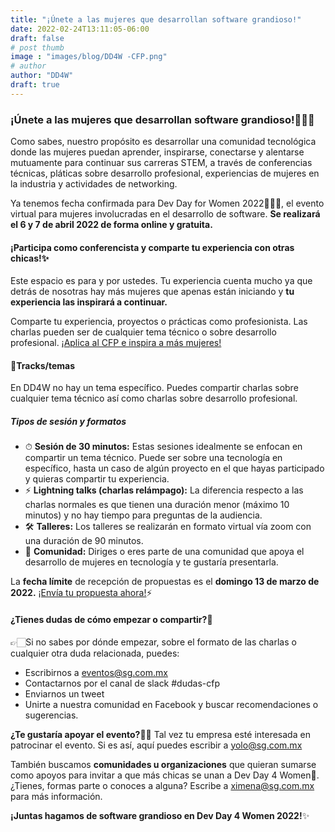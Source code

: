 ```yaml
---
title: "¡Únete a las mujeres que desarrollan software grandioso!"
date: 2022-02-24T13:11:05-06:00
draft: false
# post thumb
image : "images/blog/DD4W -CFP.png"
# author
author: "DD4W" 
draft: true
---
```


### ¡Únete a las mujeres que desarrollan software grandioso!👩🏻‍💻

Como sabes, nuestro propósito es desarrollar una comunidad tecnológica donde las mujeres puedan aprender, inspirarse, conectarse y alentarse mutuamente para continuar sus carreras STEM, a través de conferencias técnicas, pláticas sobre desarrollo profesional, experiencias de mujeres en la industria y actividades de networking.

Ya tenemos fecha confirmada para Dev Day for Women 2022👩🏻‍💻, el evento virtual para mujeres involucradas en el desarrollo de software. **Se realizará el 6 y 7 de abril 2022 de forma online y gratuita.**

#### ¡Participa como conferencista y comparte tu experiencia con otras chicas!✨

Este espacio es para y por ustedes. Tu experiencia cuenta mucho ya que detrás de nosotras hay más mujeres que apenas están iniciando y **tu experiencia las inspirará a continuar.**

Comparte tu experiencia, proyectos o prácticas como profesionista. Las charlas pueden ser de cualquier tema técnico o sobre desarrollo profesional. [¡Aplica al CFP e inspira a más mujeres!](https://convoca.dev/dev-day-4-women-abril-2022/)


#### 📌Tracks/temas

En DD4W no hay un tema específico. Puedes compartir charlas sobre cualquier tema técnico así como charlas sobre desarrollo profesional.


##### Tipos de sesión y formatos

* ⏱ ️**Sesión de 30 minutos:** Estas sesiones idealmente se enfocan en compartir un tema técnico. Puede ser sobre una tecnología en específico, hasta un caso de algún proyecto en el que hayas participado y quieras compartir tu experiencia.
* ⚡ **Lightning talks (charlas relámpago):** La diferencia respecto a las charlas normales es que tienen una duración menor (máximo 10 minutos) y no hay tiempo para preguntas de la audiencia.
* 🛠️ **Talleres:** Los talleres se realizarán en formato virtual vía zoom con una duración de 90 minutos.
* 🤝 **Comunidad:** Diriges o eres parte de una comunidad que apoya el desarrollo de mujeres en tecnología y te gustaría presentarla.

La **fecha límite** de recepción de propuestas es el **domingo 13 de marzo de 2022.**
[¡Envía tu propuesta ahora!](https://convoca.dev/dev-day-4-women-abril-2022/)⚡


#### ¿Tienes dudas de cómo empezar o compartir?🤔
👉🏻Si no sabes por dónde empezar, sobre el formato de las charlas o cualquier otra duda relacionada, puedes:

* Escribirnos a eventos@sg.com.mx
* Contactarnos por el canal de slack #dudas-cfp
* Enviarnos un tweet
* Unirte a nuestra comunidad en Facebook y buscar recomendaciones o sugerencias.

**¿Te gustaría apoyar el evento?**🤜🤛
Tal vez tu empresa esté interesada en patrocinar el evento. Si es así, aquí puedes escribir a yolo@sg.com.mx


También buscamos **comunidades u organizaciones** que quieran sumarse como apoyos para invitar a que más chicas se unan a Dev Day 4 Women🤩. ¿Tienes, formas parte o conoces a alguna? Escribe a ximena@sg.com.mx para más información.

**¡Juntas hagamos de software grandioso en Dev Day 4 Women 2022!**✨